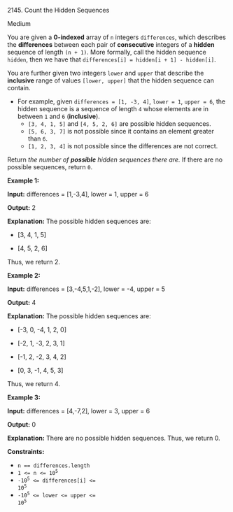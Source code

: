 2145\. Count the Hidden Sequences

Medium

You are given a **0-indexed** array of `n` integers `differences`, which describes the **differences** between each pair of **consecutive** integers of a **hidden** sequence of length `(n + 1)`. More formally, call the hidden sequence `hidden`, then we have that `differences[i] = hidden[i + 1] - hidden[i]`.

You are further given two integers `lower` and `upper` that describe the **inclusive** range of values `[lower, upper]` that the hidden sequence can contain.

*   For example, given `differences = [1, -3, 4]`, `lower = 1`, `upper = 6`, the hidden sequence is a sequence of length `4` whose elements are in between `1` and `6` (**inclusive**).
    *   `[3, 4, 1, 5]` and `[4, 5, 2, 6]` are possible hidden sequences.
    *   `[5, 6, 3, 7]` is not possible since it contains an element greater than `6`.
    *   `[1, 2, 3, 4]` is not possible since the differences are not correct.

Return _the number of **possible** hidden sequences there are._ If there are no possible sequences, return `0`.

**Example 1:**

**Input:** differences = [1,-3,4], lower = 1, upper = 6

**Output:** 2

**Explanation:** The possible hidden sequences are: 

- [3, 4, 1, 5] 

- [4, 5, 2, 6] 
  
Thus, we return 2.

**Example 2:**

**Input:** differences = [3,-4,5,1,-2], lower = -4, upper = 5

**Output:** 4

**Explanation:** The possible hidden sequences are: 

- [-3, 0, -4, 1, 2, 0] 

- [-2, 1, -3, 2, 3, 1] 

- [-1, 2, -2, 3, 4, 2] 

- [0, 3, -1, 4, 5, 3] 
  
Thus, we return 4.

**Example 3:**

**Input:** differences = [4,-7,2], lower = 3, upper = 6

**Output:** 0

**Explanation:** There are no possible hidden sequences. Thus, we return 0.

**Constraints:**

*   `n == differences.length`
*   <code>1 <= n <= 10<sup>5</sup></code>
*   <code>-10<sup>5</sup> <= differences[i] <= 10<sup>5</sup></code>
*   <code>-10<sup>5</sup> <= lower <= upper <= 10<sup>5</sup></code>